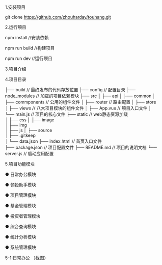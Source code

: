 1.安装项目

git clone https://github.com/zhouharday/touhang.git

2.运行项目

npm install //安装依赖

npm run build //构建项目

npm run dev //运行项目

3.项目介绍


4.项目目录


├── build                       // 最终发布的代码存放位置
├── config                      // 配置目录
├── node_modules                // 加载的项目依赖模块
├── src
│   ├── api 
│   ├── common
│   ├── commponents             // 公用的组件文件
│   ├── router                  // 路由配置
│   ├── store
│   ├── views                   // 八大项目模块的组件文件
│   ├── App.vue                 // 项目入口文件
│   └── main.js                 // 项目的核心文件
├── static                      // web静态资源加载  
│   ├── css
│   ├── image              
│   ├── img       
│   ├── js 
│   ├── source              
│   ├── .gitkeep                    
│   └── data.json 
├── index.html                  // 首页入口文件           
├── package.json                // 项目配置文件
├── README.md                   // 项目的说明文档
└── server.js                   // 启动应用配置


5.项目功能模块

● 日常办公模块

● 领投助手模块

● 项目管理模块

● 基金管理模块

● 投资者管理模块

● 综合查询模块

● 统计分析模块

● 系统管理模块


5-1:日常办公
（截图）





























